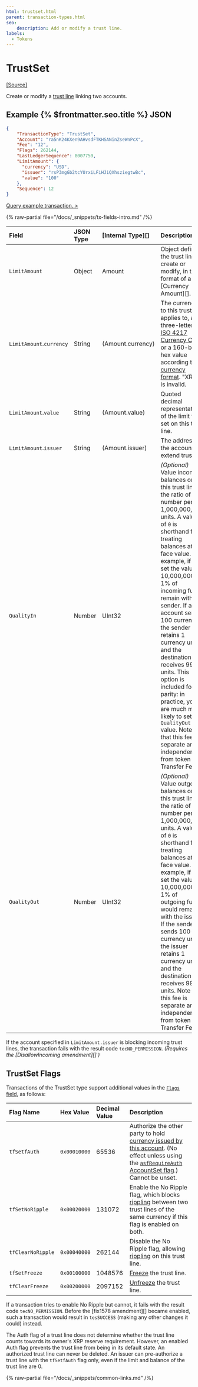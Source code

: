 ```yaml
---
html: trustset.html
parent: transaction-types.html
seo:
    description: Add or modify a trust line.
labels:
  - Tokens
---
```

# TrustSet

[[Source]](https://github.com/XRPLF/rippled/blob/master/src/ripple/app/tx/impl/SetTrust.cpp "Source")

Create or modify a [trust line](../../../../concepts/tokens/fungible-tokens/index.md) linking two accounts.

## Example {% $frontmatter.seo.title %} JSON

```json
{
    "TransactionType": "TrustSet",
    "Account": "ra5nK24KXen9AHvsdFTKHSANinZseWnPcX",
    "Fee": "12",
    "Flags": 262144,
    "LastLedgerSequence": 8007750,
    "LimitAmount": {
      "currency": "USD",
      "issuer": "rsP3mgGb2tcYUrxiLFiHJiQXhsziegtwBc",
      "value": "100"
    },
    "Sequence": 12
}
```

[Query example transaction. >](/resources/dev-tools/websocket-api-tool?server=wss%3A%2F%2Fxrplcluster.com%2F&req=%7B%22id%22%3A%22example_TrustSet%22%2C%22command%22%3A%22tx%22%2C%22transaction%22%3A%228566673ECD0A9731C516906E5D2F47129C5C13713602140733831A56CEAE1A05%22%2C%22binary%22%3Afalse%7D)

{% raw-partial file="/docs/_snippets/tx-fields-intro.md" /%}
<!--{# fix md highlighting_ #}-->

| Field                    | JSON Type | [Internal Type][] | Description       |
|:-------------------------|:----------|:------------------|:------------------|
| `LimitAmount`            | Object    | Amount            | Object defining the trust line to create or modify, in the format of a [Currency Amount][]. |
| `LimitAmount`.`currency` | String    | (Amount.currency) | The currency to this trust line applies to, as a three-letter [ISO 4217 Currency Code](https://www.xe.com/iso4217.php) or a 160-bit hex value according to [currency format](../../data-types/currency-formats.md). "XRP" is invalid. |
| `LimitAmount`.`value`    | String    | (Amount.value)    | Quoted decimal representation of the limit to set on this trust line. |
| `LimitAmount`.`issuer`   | String    | (Amount.issuer)   | The address of the account to extend trust to. |
| `QualityIn`              | Number    | UInt32            | _(Optional)_ Value incoming balances on this trust line at the ratio of this number per 1,000,000,000 units. A value of `0` is shorthand for treating balances at face value. For example, if you set the value to 10,000,000, 1% of incoming funds remain with the sender. If an account sends 100 currency, the sender retains 1 currency unit and the destination receives 99 units. This option is included for parity: in practice, you are much more likely to set a `QualityOut` value. Note that this fee is separate and independent from token Transfer Fees. |
| `QualityOut`             | Number    | UInt32            | _(Optional)_ Value outgoing balances on this trust line at the ratio of this number per 1,000,000,000 units. A value of `0` is shorthand for treating balances at face value.  For example, if you set the value to 10,000,000, 1% of outgoing funds would remain with the issuer.  If the sender sends 100 currency units, the issuer retains 1 currency unit and the destination receives 99 units. Note that this fee is separate and independent from token Transfer Fees. |

If the account specified in `LimitAmount.issuer` is blocking incoming trust lines, the transaction fails with the result code `tecNO_PERMISSION`. _(Requires the [DisallowIncoming amendment][] )_


## TrustSet Flags

Transactions of the TrustSet type support additional values in the [`Flags` field](../common-fields.md#flags-field), as follows:

| Flag Name         | Hex Value    | Decimal Value | Description               |
|:------------------|:-------------|:--------------|:--------------------------|
| `tfSetfAuth`      | `0x00010000` | 65536         | Authorize the other party to hold [currency issued by this account](../../../../concepts/tokens/index.md). (No effect unless using the [`asfRequireAuth` AccountSet flag](accountset.md#accountset-flags).) Cannot be unset. |
| `tfSetNoRipple`   | `0x00020000` | 131072        | Enable the No Ripple flag, which blocks [rippling](../../../../concepts/tokens/fungible-tokens/rippling.md) between two trust lines of the same currency if this flag is enabled on both. |
| `tfClearNoRipple` | `0x00040000` | 262144        | Disable the No Ripple flag, allowing [rippling](../../../../concepts/tokens/fungible-tokens/rippling.md) on this trust line. |
| `tfSetFreeze`     | `0x00100000` | 1048576       | [Freeze](../../../../concepts/tokens/fungible-tokens/freezes.md) the trust line. |
| `tfClearFreeze`   | `0x00200000` | 2097152       | [Unfreeze](../../../../concepts/tokens/fungible-tokens/freezes.md) the trust line. |

If a transaction tries to enable No Ripple but cannot, it fails with the result code `tecNO_PERMISSION`. Before the [fix1578 amendment][] became enabled, such a transaction would result in `tesSUCCESS` (making any other changes it could) instead.

The Auth flag of a trust line does not determine whether the trust line counts towards its owner's XRP reserve requirement. However, an enabled Auth flag prevents the trust line from being in its default state. An authorized trust line can never be deleted. An issuer can pre-authorize a trust line with the `tfSetfAuth` flag only, even if the limit and balance of the trust line are 0.

{% raw-partial file="/docs/_snippets/common-links.md" /%}
